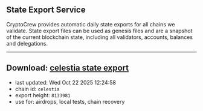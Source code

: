 ## State Export Service
CryptoCrew provides automatic daily state exports for all chains we validate. State export files can be used as genesis files and are a snapshot of the current blockchain state, including all validators, accounts, balances and delegations.

---
**Download: [celestia state export](https://dl-eu2.ccvalidators.com/SERVICE/celestia/celestia_export_8133981.json)**
---

- last updated: Wed Oct 22 2025 12:24:58
- chain id: `celestia`
- export height: `8133981`
- use for: airdrops, local tests, chain recovery
